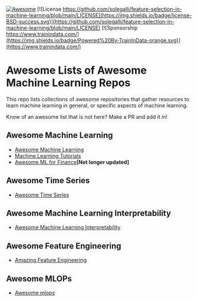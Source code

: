 [![Awesome](https://cdn.rawgit.com/sindresorhus/awesome/d7305f38d29fed78fa85652e3a63e154dd8e8829/media/badge.svg)](https://github.com/sindresorhus/awesome)
[![License https://github.com/solegalli/feature-selection-in-machine-learning/blob/main/LICENSE](https://img.shields.io/badge/license-BSD-success.svg)](https://github.com/solegalli/feature-selection-in-machine-learning/blob/main/LICENSE)
[![Sponsorship https://www.trainindata.com/](https://img.shields.io/badge/Powered%20By-TrainInData-orange.svg)](https://www.trainindata.com/)

# Awesome Lists of Awesome Machine Learning Repos

This repo lists collections of awesome repositories that gather resources to learn machine learning in general, or specific aspects of machine learning.

Know of an awesome list that is not here? Make a PR and add it in!

## Awesome Machine Learning

- [Awesome Machine Learning](https://github.com/josephmisiti/awesome-machine-learning)
- [Machine Learning Tutorials](https://github.com/ujjwalkarn/Machine-Learning-Tutorials)
- [Awesome ML for Finance](https://github.com/monopayments/Awesome-ML-in-Finance)**[Not longer updated]**

## Awesome Time Series

- [Awesome Time Series](https://github.com/lmmentel/awesome-time-series)

## Awesome Machine Learning Interpretability

- [Awesome Machine Learning Interpretability](https://github.com/jphall663/awesome-machine-learning-interpretability)

## Awesome Feature Engineering

- [Amazing Feature Engineering](https://github.com/ashishpatel26/Amazing-Feature-Engineering)

## Awesome MLOPs

- [Awesome mlops](https://github.com/kelvins/awesome-mlops)
